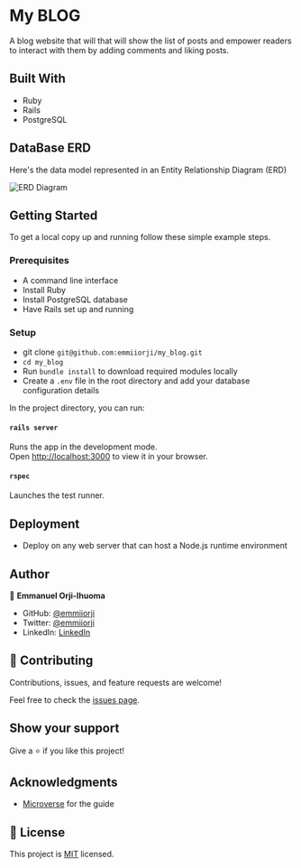 # My BLOG

A blog website that will that will show the list of posts and empower readers to interact with them by adding comments and liking posts.


## Built With

- Ruby
- Rails
- PostgreSQL

## DataBase ERD

Here's the data model represented in an Entity Relationship Diagram (ERD)

![ERD Diagram](https://res.cloudinary.com/emmii/image/upload/v1663165604/general/blog_app_erd_horn9t.png)


<!-- ## Live Demo -->


## Getting Started

To get a local copy up and running follow these simple example steps.

### Prerequisites

- A command line interface
- Install Ruby
- Install PostgreSQL database
- Have Rails set up and running

### Setup

- git clone `git@github.com:emmiiorji/my_blog.git`
- `cd my_blog`
- Run `bundle install` to download required modules locally
- Create a `.env` file in the root directory and add your database configuration details

In the project directory, you can run:

#### `rails server`

Runs the app in the development mode.\
Open [http://localhost:3000](http://localhost:3000) to view it in your browser.


#### `rspec`

Launches the test runner.

## Deployment

- Deploy on any web server that can host a Node.js runtime environment


## Author

👤 **Emmanuel Orji-Ihuoma**

- GitHub: [@emmiiorji](https://github.com/emmiiorji)
- Twitter: [@emmiiorji](https://twitter.com/emmiiorji)
- LinkedIn: [LinkedIn](https://linkedin.com/in/orji-emmanuel)



## 🤝 Contributing

Contributions, issues, and feature requests are welcome!

Feel free to check the [issues page](../../issues/).

## Show your support

Give a ⭐️ if you like this project!

## Acknowledgments

- [Microverse](https://www.microverse.org/) for the guide

## 📝 License

This project is [MIT](./LICENSE) licensed.
